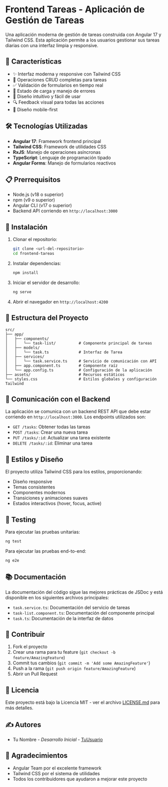 # Frontend Tareas - Aplicación de Gestión de Tareas

Una aplicación moderna de gestión de tareas construida con Angular 17 y Tailwind CSS. Esta aplicación permite a los usuarios gestionar sus tareas diarias con una interfaz limpia y responsive.

## 🚀 Características

- ✨ Interfaz moderna y responsive con Tailwind CSS
- 📝 Operaciones CRUD completas para tareas
- ✅ Validación de formularios en tiempo real
- 🔄 Estado de carga y manejo de errores
- 🎨 Diseño intuitivo y fácil de usar
- 🔍 Feedback visual para todas las acciones
- 📱 Diseño mobile-first

## 🛠️ Tecnologías Utilizadas

- **Angular 17**: Framework frontend principal
- **Tailwind CSS**: Framework de utilidades CSS
- **RxJS**: Manejo de operaciones asíncronas
- **TypeScript**: Lenguaje de programación tipado
- **Angular Forms**: Manejo de formularios reactivos

## 📋 Prerrequisitos

- Node.js (v18 o superior)
- npm (v9 o superior)
- Angular CLI (v17 o superior)
- Backend API corriendo en `http://localhost:3000`

## 🔧 Instalación

1. Clonar el repositorio:
   ```bash
   git clone <url-del-repositorio>
   cd frontend-tareas
   ```

2. Instalar dependencias:
   ```bash
   npm install
   ```

3. Iniciar el servidor de desarrollo:
   ```bash
   ng serve
   ```

4. Abrir el navegador en `http://localhost:4200`

## 📁 Estructura del Proyecto

```
src/
├── app/
│   ├── components/
│   │   └── task-list/          # Componente principal de tareas
│   ├── models/
│   │   └── task.ts             # Interfaz de Tarea
│   ├── services/
│   │   └── task.service.ts     # Servicio de comunicación con API
│   ├── app.component.ts        # Componente raíz
│   └── app.config.ts           # Configuración de la aplicación
├── assets/                     # Recursos estáticos
└── styles.css                  # Estilos globales y configuración Tailwind
```

## 🔌 Comunicación con el Backend

La aplicación se comunica con un backend REST API que debe estar corriendo en `http://localhost:3000`. Los endpoints utilizados son:

- `GET /tasks`: Obtener todas las tareas
- `POST /tasks`: Crear una nueva tarea
- `PUT /tasks/:id`: Actualizar una tarea existente
- `DELETE /tasks/:id`: Eliminar una tarea

## 🎨 Estilos y Diseño

El proyecto utiliza Tailwind CSS para los estilos, proporcionando:

- Diseño responsive
- Temas consistentes
- Componentes modernos
- Transiciones y animaciones suaves
- Estados interactivos (hover, focus, active)

## 🧪 Testing

Para ejecutar las pruebas unitarias:

```bash
ng test
```

Para ejecutar las pruebas end-to-end:

```bash
ng e2e
```

## 📚 Documentación

La documentación del código sigue las mejores prácticas de JSDoc y está disponible en los siguientes archivos principales:

- `task.service.ts`: Documentación del servicio de tareas
- `task-list.component.ts`: Documentación del componente principal
- `task.ts`: Documentación de la interfaz de datos

## 🤝 Contribuir

1. Fork el proyecto
2. Crear una rama para tu feature (`git checkout -b feature/AmazingFeature`)
3. Commit tus cambios (`git commit -m 'Add some AmazingFeature'`)
4. Push a la rama (`git push origin feature/AmazingFeature`)
5. Abrir un Pull Request

## 📝 Licencia

Este proyecto está bajo la Licencia MIT - ver el archivo [LICENSE.md](LICENSE.md) para más detalles.

## ✍️ Autores

- Tu Nombre - *Desarrollo Inicial* - [TuUsuario](https://github.com/TuUsuario)

## 🎉 Agradecimientos

- Angular Team por el excelente framework
- Tailwind CSS por el sistema de utilidades
- Todos los contribuidores que ayudaron a mejorar este proyecto

